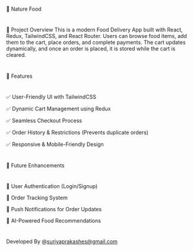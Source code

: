 #
🍔 Nature Food 
#
📌 Project Overview
This is a modern Food Delivery App built with React, Redux, TailwindCSS, and React Router. Users can browse food items, add them to the cart, place orders, and complete payments. The cart updates dynamically, and once an order is placed, it is stored while the cart is cleared.
#
🚀 Features
#
✅ User-Friendly UI with TailwindCSS

✅ Dynamic Cart Management using Redux

✅ Seamless Checkout Process

✅ Order History & Restrictions (Prevents duplicate orders)

✅ Responsive & Mobile-Friendly Design


#
📌 Future Enhancements
#
🔹 User Authentication (Login/Signup)

🔹 Order Tracking System

🔹 Push Notifications for Order Updates

🔹 AI-Powered Food Recommendations

#
Developed By @suriyaprakashes@gmail.com
#
